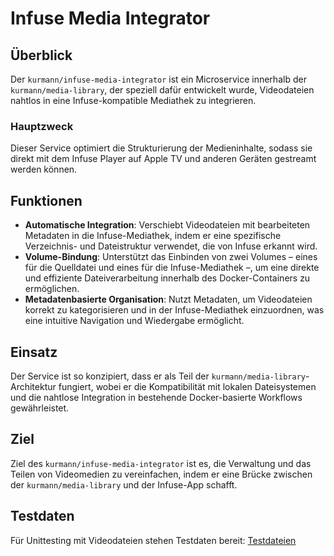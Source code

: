 # Infuse Media Integrator

## Überblick
Der `kurmann/infuse-media-integrator` ist ein Microservice innerhalb der `kurmann/media-library`, der speziell dafür entwickelt wurde, Videodateien nahtlos in eine Infuse-kompatible Mediathek zu integrieren. 

### Hauptzweck

Dieser Service optimiert die Strukturierung der Medieninhalte, sodass sie direkt mit dem Infuse Player auf Apple TV und anderen Geräten gestreamt werden können.

## Funktionen
- **Automatische Integration**: Verschiebt Videodateien mit bearbeiteten Metadaten in die Infuse-Mediathek, indem er eine spezifische Verzeichnis- und Dateistruktur verwendet, die von Infuse erkannt wird.
- **Volume-Bindung**: Unterstützt das Einbinden von zwei Volumes – eines für die Quelldatei und eines für die Infuse-Mediathek –, um eine direkte und effiziente Dateiverarbeitung innerhalb des Docker-Containers zu ermöglichen.
- **Metadatenbasierte Organisation**: Nutzt Metadaten, um Videodateien korrekt zu kategorisieren und in der Infuse-Mediathek einzuordnen, was eine intuitive Navigation und Wiedergabe ermöglicht.

## Einsatz
Der Service ist so konzipiert, dass er als Teil der `kurmann/media-library`-Architektur fungiert, wobei er die Kompatibilität mit lokalen Dateisystemen und die nahtlose Integration in bestehende Docker-basierte Workflows gewährleistet.

## Ziel
Ziel des `kurmann/infuse-media-integrator` ist es, die Verwaltung und das Teilen von Videomedien zu vereinfachen, indem er eine Brücke zwischen der `kurmann/media-library` und der Infuse-App schafft.

## Testdaten

Für Unittesting mit Videodateien stehen Testdaten bereit: [Testdateien](tests/Tests.md)
